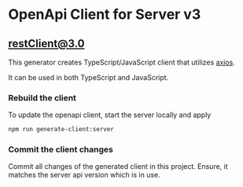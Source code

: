# OpenApi Client for Server v3

## restClient@3.0

This generator creates TypeScript/JavaScript client that utilizes [axios](https://github.com/axios/axios).

It can be used in both TypeScript and JavaScript.

### Rebuild the client

To update the openapi client, start the server locally and apply

```Bash
npm run generate-client:server
```

### Commit the client changes

Commit all changes of the generated client in this project. Ensure, it matches the server api version which is in use.
